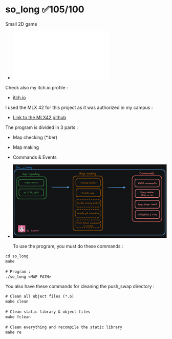 # so_long ✅105/100
Small 2D game

- ![so_long subject](fr.so_long.subject.pdf)

Check also my itch.io profile :
- [itch.io](https://dailywind.itch.io/)

I used the MLX 42 for this project as it was authorized in my campus :
- [Link to the MLX42 github](https://github.com/codam-coding-college/MLX42)

The program is divided in 3 parts :
- Map checking (*.ber)
- Map making
- Commands & Events

- ![](project_structure.PNG)

  To use the program, you must do these commands :
```shell
cd so_long
make

# Program :
./so_long <MAP PATH>
```

You also have these commands for cleaning the push_swap directory :
```shell
# Clean all object files (*.o)
make clean

# Clean static library & object files
make fclean

# Clean everything and recompile the static library
make re
```
